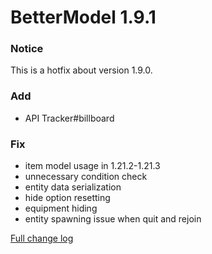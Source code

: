 # BetterModel 1.9.1

### Notice
This is a hotfix about version 1.9.0.

### Add
- API Tracker#billboard

### Fix
- item model usage in 1.21.2-1.21.3
- unnecessary condition check
- entity data serialization
- hide option resetting
- equipment hiding
- entity spawning issue when quit and rejoin

[Full change log](https://github.com/toxicity188/BetterModel/compare/1.9.0...1.9.1)